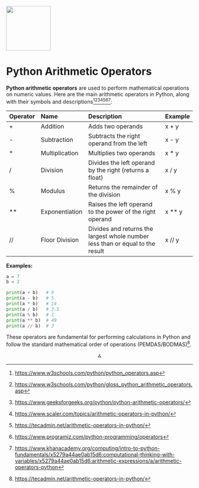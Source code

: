 <img src="https://r2cdn.perplexity.ai/pplx-full-logo-primary-dark%402x.png" class="logo" width="120"/>

# Python Arithmetic Operators

**Python arithmetic operators** are used to perform mathematical operations on numeric values. Here are the main arithmetic operators in Python, along with their symbols and descriptions[^1][^2][^3][^5][^6][^7][^8]:


| Operator | Name | Description | Example |
| :-- | :-- | :-- | :-- |
| + | Addition | Adds two operands | x + y |
| - | Subtraction | Subtracts the right operand from the left | x - y |
| * | Multiplication | Multiplies two operands | x * y |
| / | Division | Divides the left operand by the right (returns a float) | x / y |
| % | Modulus | Returns the remainder of the division | x % y |
| ** | Exponentiation | Raises the left operand to the power of the right operand | x ** y |
| // | Floor Division | Divides and returns the largest whole number less than or equal to the result | x // y |

**Examples:**

```python
a = 7
b = 2

print(a + b)   # 9
print(a - b)   # 5
print(a * b)   # 14
print(a / b)   # 3.5
print(a % b)   # 1
print(a ** b)  # 49
print(a // b)  # 3
```

These operators are fundamental for performing calculations in Python and follow the standard mathematical order of operations (PEMDAS/BODMAS)[^6].

<div style="text-align: center">⁂</div>

[^1]: https://www.w3schools.com/python/python_operators.asp

[^2]: https://www.w3schools.com/python/gloss_python_arithmetic_operators.asp

[^3]: https://www.geeksforgeeks.org/python/python-arithmetic-operators/

[^4]: https://www.wscubetech.com/resources/python/arithmetic-operators

[^5]: https://www.scaler.com/topics/arithmetic-operators-in-python/

[^6]: https://tecadmin.net/arithmetic-operators-in-python/

[^7]: https://www.programiz.com/python-programming/operators

[^8]: https://www.khanacademy.org/computing/intro-to-python-fundamentals/x5279a44ae0ab15d6:computational-thinking-with-variables/x5279a44ae0ab15d6:arithmetic-expressions/a/arithmetic-operators-python

[^9]: https://docs.python.org/3/library/math.html

[^10]: https://www.youtube.com/watch?v=GEMZpw7ug-k

